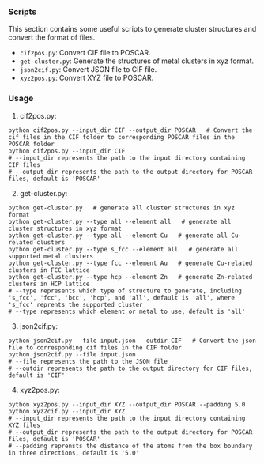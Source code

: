 ### Scripts

This section contains some useful scripts to generate cluster structures and convert the format of files.

- `cif2pos.py`: Convert CIF file to POSCAR.
- `get-cluster.py`: Generate the structures of metal clusters in xyz format.
- `json2cif.py`: Convert JSON file to CIF file.
- `xyz2pos.py`: Convert XYZ file to POSCAR.

### Usage

1. cif2pos.py:

```
python cif2pos.py --input_dir CIF --output_dir POSCAR   # Convert the cif files in the CIF folder to corresponding POSCAR files in the POSCAR folder
python cif2pos.py --input_dir CIF
# --input_dir represents the path to the input directory containing CIF files
# --output_dir represents the path to the output directory for POSCAR files, default is 'POSCAR'
```

2. get-cluster.py:

```
python get-cluster.py   # generate all cluster structures in xyz format
python get-cluster.py --type all --element all   # generate all cluster structures in xyz format
python get-cluster.py --type all --element Cu   # generate all Cu-related clusters
python get-cluster.py --type s_fcc --element all   # generate all supported metal clusters
python get-cluster.py --type fcc --element Au   # generate Cu-related clusters in FCC lattice
python get-cluster.py --type hcp --element Zn   # generate Zn-related clusters in HCP lattice
# --type represents which type of structure to generate, including 's_fcc', 'fcc', 'bcc', 'hcp', and 'all', default is 'all', where 's_fcc' reprents the supported cluster
# --type represents which element or metal to use, default is 'all'
```

3. json2cif.py:

```
python json2cif.py --file input.json --outdir CIF   # Convert the json file to corresponding cif files in the CIF folder
python json2cif.py --file input.json
# --file represents the path to the JSON file
# --outdir represents the path to the output directory for CIF files, default is 'CIF'
```

4. xyz2pos.py:

```
python xyz2pos.py --input_dir XYZ --output_dir POSCAR --padding 5.0
python xyz2cif.py --input_dir XYZ
# --input_dir represents the path to the input directory containing XYZ files
# --output_dir represents the path to the output directory for POSCAR files, default is 'POSCAR'
# --padding reprensts the distance of the atoms from the box boundary in three directions, default is '5.0'
```
